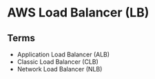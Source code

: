 # AWS Load Balancer (LB)

## Terms

- Application Load Balancer (ALB)
- Classic Load Balancer (CLB)
- Network Load Balancer (NLB)

